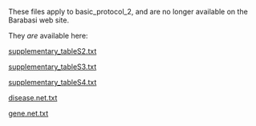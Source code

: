 These files apply to basic_protocol_2, and are no longer available on the Barabasi web site.

They *are* available here:

[supplementary_tableS2.txt](https://web.archive.org/web/20160915011955/http://www.barabasilab.com/pubs/CCNR-ALB_Publications/200705-14_PNAS-HumanDisease/Suppl/supplementary_tableS2.txt)

[supplementary_tableS3.txt](https://web.archive.org/web/20160915011955/http://www.barabasilab.com/pubs/CCNR-ALB_Publications/200705-14_PNAS-HumanDisease/Suppl/supplementary_tableS3.txt)

[supplementary_tableS4.txt](https://web.archive.org/web/20160915011955/http://www.barabasilab.com/pubs/CCNR-ALB_Publications/200705-14_PNAS-HumanDisease/Suppl/supplementary_tableS4.txt)

[disease.net.txt](https://web.archive.org/web/20160915011955/http://www.barabasilab.com/pubs/CCNR-ALB_Publications/200705-14_PNAS-HumanDisease/Suppl/disease.net.w)

[gene.net.txt](https://web.archive.org/web/20160915011955/http://www.barabasilab.com/pubs/CCNR-ALB_Publications/200705-14_PNAS-HumanDisease/Suppl/gene.net.w)
